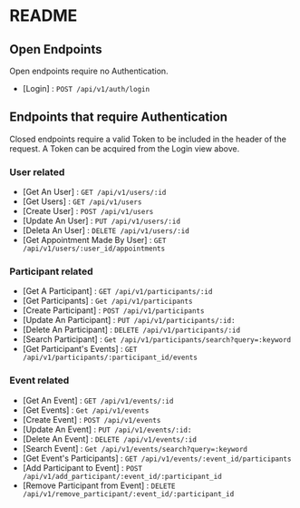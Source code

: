 # README

## Open Endpoints

Open endpoints require no Authentication.

- [Login] : `POST /api/v1/auth/login`

## Endpoints that require Authentication

Closed endpoints require a valid Token to be included in the header of the
request. A Token can be acquired from the Login view above.

### User related

- [Get An User] : `GET /api/v1/users/:id`
- [Get Users] : `GET /api/v1/users`
- [Create User] : `POST /api/v1/users`
- [Update An User] : `PUT /api/v1/users/:id`
- [Deleta An User] : `DELETE /api/v1/users/:id`
- [Get Appointment Made By User] : `GET /api/v1/users/:user_id/appointments`

### Participant related

- [Get A Participant] : `GET /api/v1/participants/:id`
- [Get Participants] : `Get /api/v1/participants`
- [Create Participant] : `POST /api/v1/participants`
- [Update An Participant] : `PUT /api/v1/participants/:id:`
- [Delete An Participant] : `DELETE /api/v1/participants/:id`
- [Search Participant] : `Get /api/v1/participants/search?query=:keyword`
- [Get Participant's Events] : `GET /api/v1/participants/:participant_id/events`

### Event related

- [Get An Event] : `GET /api/v1/events/:id`
- [Get Events] : `Get /api/v1/events`
- [Create Event] : `POST /api/v1/events`
- [Update An Event] : `PUT /api/v1/events/:id:`
- [Delete An Event] : `DELETE /api/v1/events/:id`
- [Search Event] : `Get /api/v1/events/search?query=:keyword`
- [Get Event's Participants] : `GET /api/v1/events/:event_id/participants`
- [Add Participant to Event] : `POST /api/v1/add_participant/:event_id/:participant_id`
- [Remove Participant from Event] : `DELETE /api/v1/remove_participant/:event_id/:participant_id`
